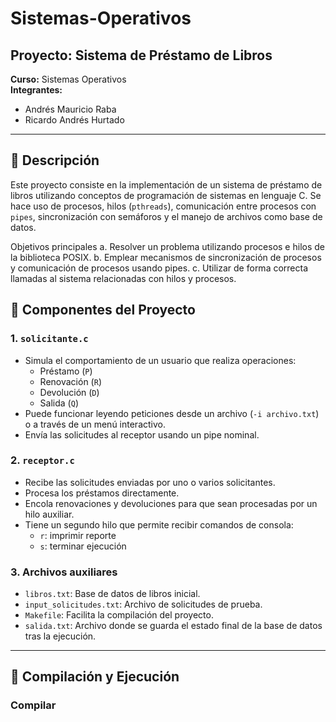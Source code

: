 # Sistemas-Operativos

## Proyecto: Sistema de Préstamo de Libros

**Curso:** Sistemas Operativos  
**Integrantes:**  
- Andrés Mauricio Raba  
- Ricardo Andrés Hurtado  

---

## 📌 Descripción

Este proyecto consiste en la implementación de un sistema de préstamo de libros utilizando conceptos de programación de sistemas en lenguaje C. Se hace uso de procesos, hilos (`pthreads`), comunicación entre procesos con `pipes`, sincronización con semáforos y el manejo de archivos como base de datos.

Objetivos principales
a. Resolver un problema utilizando procesos e hilos de la biblioteca POSIX.
b. Emplear mecanismos de sincronización de procesos y comunicación de procesos usando pipes.
c. Utilizar de forma correcta llamadas al sistema relacionadas con hilos y procesos.
## 🧩 Componentes del Proyecto

### 1. `solicitante.c`
- Simula el comportamiento de un usuario que realiza operaciones:
  - Préstamo (`P`)
  - Renovación (`R`)
  - Devolución (`D`)
  - Salida (`Q`)
- Puede funcionar leyendo peticiones desde un archivo (`-i archivo.txt`) o a través de un menú interactivo.
- Envía las solicitudes al receptor usando un pipe nominal.

### 2. `receptor.c`
- Recibe las solicitudes enviadas por uno o varios solicitantes.
- Procesa los préstamos directamente.
- Encola renovaciones y devoluciones para que sean procesadas por un hilo auxiliar.
- Tiene un segundo hilo que permite recibir comandos de consola:
  - `r`: imprimir reporte
  - `s`: terminar ejecución

### 3. Archivos auxiliares
- `libros.txt`: Base de datos de libros inicial.
- `input_solicitudes.txt`: Archivo de solicitudes de prueba.
- `Makefile`: Facilita la compilación del proyecto.
- `salida.txt`: Archivo donde se guarda el estado final de la base de datos tras la ejecución.

---

## 🧪 Compilación y Ejecución

### Compilar
